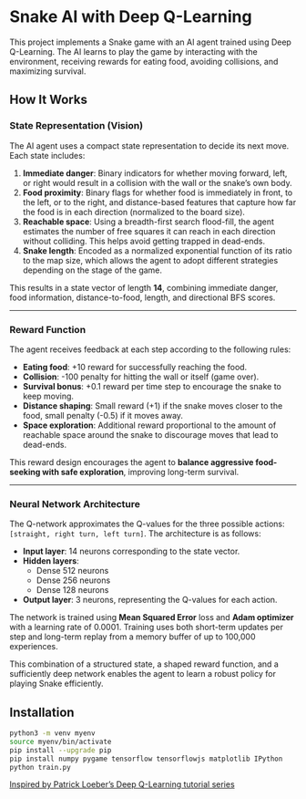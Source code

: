 # Snake AI with Deep Q-Learning

This project implements a Snake game with an AI agent trained using Deep Q-Learning. The AI learns to play the game by interacting with the environment, receiving rewards for eating food, avoiding collisions, and maximizing survival.

## How It Works

### State Representation (Vision)

The AI agent uses a compact state representation to decide its next move. Each state includes:

1. **Immediate danger**: Binary indicators for whether moving forward, left, or right would result in a collision with the wall or the snake’s own body.
2. **Food proximity**: Binary flags for whether food is immediately in front, to the left, or to the right, and distance-based features that capture how far the food is in each direction (normalized to the board size).
3. **Reachable space**: Using a breadth-first search flood-fill, the agent estimates the number of free squares it can reach in each direction without colliding. This helps avoid getting trapped in dead-ends.
4. **Snake length**: Encoded as a normalized exponential function of its ratio to the map size, which allows the agent to adopt different strategies depending on the stage of the game.

This results in a state vector of length **14**, combining immediate danger, food information, distance-to-food, length, and directional BFS scores.

---

### Reward Function

The agent receives feedback at each step according to the following rules:

- **Eating food**: +10 reward for successfully reaching the food.
- **Collision**: -100 penalty for hitting the wall or itself (game over).
- **Survival bonus**: +0.1 reward per time step to encourage the snake to keep moving.
- **Distance shaping**: Small reward (+1) if the snake moves closer to the food, small penalty (-0.5) if it moves away.
- **Space exploration**: Additional reward proportional to the amount of reachable space around the snake to discourage moves that lead to dead-ends.

This reward design encourages the agent to **balance aggressive food-seeking with safe exploration**, improving long-term survival.

---

### Neural Network Architecture

The Q-network approximates the Q-values for the three possible actions: `[straight, right turn, left turn]`. The architecture is as follows:

- **Input layer**: 14 neurons corresponding to the state vector.
- **Hidden layers**:
  - Dense 512 neurons
  - Dense 256 neurons
  - Dense 128 neurons
- **Output layer**: 3 neurons, representing the Q-values for each action.

The network is trained using **Mean Squared Error** loss and **Adam optimizer** with a learning rate of 0.0001. Training uses both short-term updates per step and long-term replay from a memory buffer of up to 100,000 experiences.

This combination of a structured state, a shaped reward function, and a sufficiently deep network enables the agent to learn a robust policy for playing Snake efficiently.


## Installation


```bash
python3 -m venv myenv
source myenv/bin/activate
pip install --upgrade pip
pip install numpy pygame tensorflow tensorflowjs matplotlib IPython
python train.py
```

[Inspired by Patrick Loeber’s Deep Q-Learning tutorial series](https://www.youtube.com/watch?v=PJl4iabBEz0&list=PLqnslRFeH2UrDh7vUmJ60YrmWd64mTTKV&index=1)


